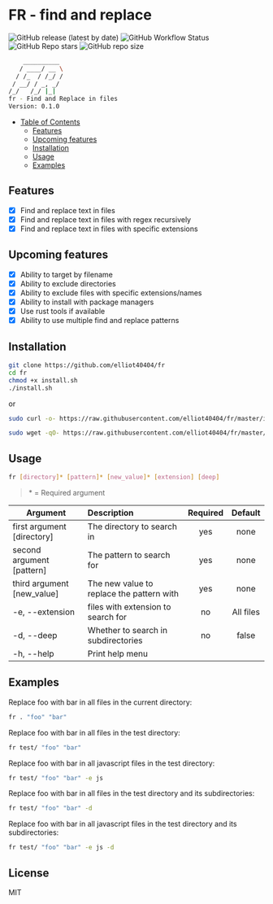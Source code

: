 # FR - find and replace

![GitHub release (latest by date)](https://img.shields.io/github/v/release/elliot40404/fr?style=flat-square)
![GitHub Workflow Status](https://img.shields.io/github/workflow/status/elliot40404/fr/Bash%20CI?style=flat-square)
![GitHub Repo stars](https://img.shields.io/github/stars/elliot40404/fr?style=flat-square)
![GitHub repo size](https://img.shields.io/github/repo-size/elliot40404/fr?style=flat-square)

```sh
    __________
   / ____/ __ \
  / /_  / /_/ /
 / __/ / _, _/
/_/   /_/ |_|
fr - Find and Replace in files
Version: 0.1.0
```

- [Table of Contents](#fr---find-and-replace)
  - [Features](#features)
  - [Upcoming features](#upcoming-features)
  - [Installation](#installation)
  - [Usage](#usage)
  - [Examples](#examples)

## Features

- [x] Find and replace text in files
- [x] Find and replace text in files with regex recursively
- [x] Find and replace text in files with specific extensions

## Upcoming features

- [x] Ability to target by filename
- [x] Ability to exclude directories
- [x] Ability to exclude files with specific extensions/names
- [x] Ability to install with package managers
- [x] Use rust tools if available
- [x] Ability to use multiple find and replace patterns

## Installation

```sh
git clone https://github.com/elliot40404/fr
cd fr
chmod +x install.sh
./install.sh
```

or

```sh
sudo curl -o- https://raw.githubusercontent.com/elliot40404/fr/master/install.sh | bash
```

```sh
sudo wget -qO- https://raw.githubusercontent.com/elliot40404/fr/master/install.sh | bash
```

## Usage

```sh
fr [directory]* [pattern]* [new_value]* [extension] [deep]
```

> \* = Required argument

| Argument                   | Description                               | Required |  Default  |
| -------------------------- | :---------------------------------------- | :------: | :-------: |
| first argument [directory] | The directory to search in                |   yes    |   none    |
| second argument [pattern]  | The pattern to search for                 |   yes    |   none    |
| third argument [new_value] | The new value to replace the pattern with |   yes    |   none    |
| -e, --extension            | files with extension to search for        |    no    | All files |
| -d, --deep                 | Whether to search in subdirectories       |    no    |   false   |
| -h, --help                 | Print help menu                           |          |           |

## Examples

Replace foo with bar in all files in the current directory:

```sh
fr . "foo" "bar"
```

Replace foo with bar in all files in the test directory:

```sh
fr test/ "foo" "bar"
```

Replace foo with bar in all javascript files in the test directory:

```sh
fr test/ "foo" "bar" -e js
```

Replace foo with bar in all files in the test directory and its subdirectories:

```sh
fr test/ "foo" "bar" -d
```

Replace foo with bar in all javascript files in the test directory and its subdirectories:

```sh
fr test/ "foo" "bar" -e js -d
```

## License

MIT
